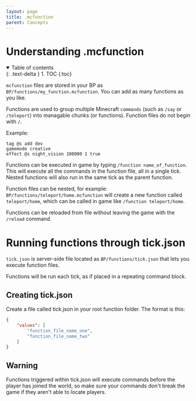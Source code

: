 ```yaml
---
layout: page
title: .mcfunction
parent: Concepts
---
```


# Understanding .mcfunction

<details id="toc" open markdown="block">
  <summary>
    Table of contents
  </summary>
  {: .text-delta }
1. TOC
{:toc}
</details>

`mcfunction` files are stored in your BP as `BP/functions/my_function.mcfunction`. You can add as many functions as you like. 

Functions are used to group multiple Minecraft `commands` (such as `/say` or `/teleport`) into managable chunks (or functions). Function files do not begin with `/`.

Example:
```
tag @s add dev
gamemode creative
effect @s night_vision 100000 1 true
```

Functions can be executed in game by typing `/function name_of_function`. This will execute all the commands in the function file, all in a single tick. Nested functions will also run in the same tick as the parent function.

Function files can be nested, for example: `BP/functions/teleport/home.mcfunction` will create a new function called `teleport/home`, which can be called in game like `/function teleport/home`.

Functions can be reloaded from file without leaving the game with the `/reload` command.

# Running functions through tick.json
 
`tick.json` is server-side file located as `BP/functions/tick.json` that lets you execute function files.

Functions will be run each tick, as if placed in a repeating command block.


## Creating tick.json
 
Create a file called tick.json in your root function folder. The format is this:
 
```json
{
    "values": [
        "function_file_name_one",
        "function_file_name_two"
    ]
}
```


## Warning

Functions triggered within tick.json will execute commands before the player has joined the world, so make sure your commands don't break the game if they aren't able to locate players.
